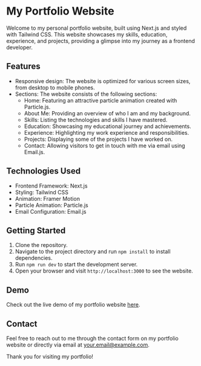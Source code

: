 # My Portfolio Website

Welcome to my personal portfolio website, built using Next.js and styled with Tailwind CSS. This website showcases my skills, education, experience, and projects, providing a glimpse into my journey as a frontend developer.

## Features

- Responsive design: The website is optimized for various screen sizes, from desktop to mobile phones.
- Sections: The website consists of the following sections:
  - Home: Featuring an attractive particle animation created with Particle.js.
  - About Me: Providing an overview of who I am and my background.
  - Skills: Listing the technologies and skills I have mastered.
  - Education: Showcasing my educational journey and achievements.
  - Experience: Highlighting my work experience and responsibilities.
  - Projects: Displaying some of the projects I have worked on.
  - Contact: Allowing visitors to get in touch with me via email using Email.js.

## Technologies Used

- Frontend Framework: Next.js
- Styling: Tailwind CSS
- Animation: Framer Motion
- Particle Animation: Particle.js
- Email Configuration: Email.js

## Getting Started

1. Clone the repository.
2. Navigate to the project directory and run `npm install` to install dependencies.
3. Run `npm run dev` to start the development server.
4. Open your browser and visit `http://localhost:3000` to see the website.

## Demo

Check out the live demo of my portfolio website [here](https://rajkumar-portfolio.vercel.app/).

## Contact

Feel free to reach out to me through the contact form on my portfolio website or directly via email at [your.email@example.com](mailto:your.email@example.com).

Thank you for visiting my portfolio!


